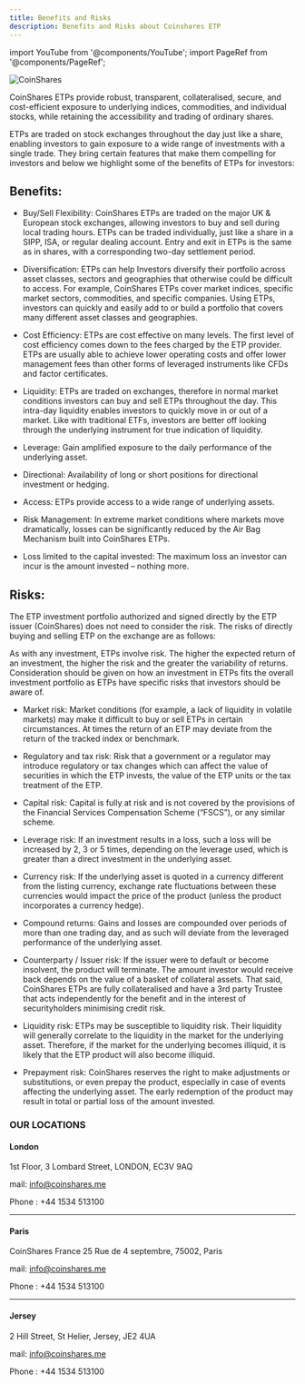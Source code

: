 ```yaml
---
title: Benefits and Risks
description: Benefits and Risks about Coinshares ETP
---
```


import YouTube from '@components/YouTube';
import PageRef from '@components/PageRef';

![CoinShares](/img/images/risk.png)

CoinShares ETPs provide robust, transparent, collateralised, secure, and cost-efficient exposure to underlying indices, commodities, and individual stocks, while retaining the accessibility and trading of ordinary shares.

ETPs are traded on stock exchanges throughout the day just like a share, enabling investors to gain exposure to a wide range of investments with a single trade. They bring certain features that make them compelling for investors and below we highlight some of the benefits of ETPs for investors:

## Benefits:

- Buy/Sell Flexibility: CoinShares ETPs are traded on the major UK & European stock exchanges, allowing investors to buy and sell during local trading hours. ETPs can be traded individually, just like a share in a SIPP, ISA, or regular dealing account. Entry and exit in ETPs is the same as in shares, with a corresponding two-day settlement period.

- Diversification: ETPs can help Investors diversify their portfolio across asset classes, sectors and geographies that otherwise could be difficult to access. For example, CoinShares ETPs cover market indices, specific market sectors, commodities, and specific companies. Using ETPs, investors can quickly and easily add to or build a portfolio that covers many different asset classes and geographies.

- Cost Efficiency: ETPs are cost effective on many levels. The first level of cost efficiency comes down to the fees charged by the ETP provider. ETPs are usually able to achieve lower operating costs and offer lower management fees than other forms of leveraged instruments like CFDs and factor certificates.

- Liquidity: ETPs are traded on exchanges, therefore in normal market conditions investors can buy and sell ETPs throughout the day. This intra-day liquidity enables investors to quickly move in or out of a market. Like with traditional ETFs, investors are better off looking through the underlying instrument for true indication of liquidity.

- Leverage: Gain amplified exposure to the daily performance of the underlying asset.

- Directional: Availability of long or short positions for directional investment or hedging.

- Access: ETPs provide access to a wide range of underlying assets.

- Risk Management: In extreme market conditions where markets move dramatically, losses can be significantly reduced by the Air Bag Mechanism built into CoinShares ETPs.

- Loss limited to the capital invested: The maximum loss an investor can incur is the amount invested – nothing more.

## Risks:

The ETP investment portfolio authorized and signed directly by the ETP issuer (CoinShares) does not need to consider the risk. The risks of directly buying and selling ETP on the exchange are as follows:

As with any investment, ETPs involve risk. The higher the expected return of an investment, the higher the risk and the greater the variability of returns. Consideration should be given on how an investment in ETPs fits the overall investment portfolio as ETPs have specific risks that investors should be aware of.

- Market risk: Market conditions (for example, a lack of liquidity in volatile markets) may make it difficult to buy or sell ETPs in certain circumstances. At times the return of an ETP may deviate from the return of the tracked index or benchmark.

- Regulatory and tax risk: Risk that a government or a regulator may introduce regulatory or tax changes which can affect the value of securities in which the ETP invests, the value of the ETP units or the tax treatment of the ETP.

- Capital risk: Capital is fully at risk and is not covered by the provisions of the Financial Services Compensation Scheme (“FSCS”), or any similar scheme.

- Leverage risk: If an investment results in a loss, such a loss will be increased by 2, 3 or 5 times, depending on the leverage used, which is greater than a direct investment in the underlying asset.

- Currency risk: If the underlying asset is quoted in a currency different from the listing currency, exchange rate fluctuations between these currencies would impact the price of the product (unless the product incorporates a currency hedge).

- Compound returns: Gains and losses are compounded over periods of more than one trading day, and as such will deviate from the leveraged performance of the underlying asset.

- Counterparty / Issuer risk: If the issuer were to default or become insolvent, the product will terminate. The amount investor would receive back depends on the value of a basket of collateral assets. That said, CoinShares ETPs are fully collateralised and have a 3rd party Trustee that acts independently for the benefit and in the interest of securityholders minimising credit risk.

- Liquidity risk: ETPs may be susceptible to liquidity risk. Their liquidity will generally correlate to the liquidity in the market for the underlying asset. Therefore, if the market for the underlying becomes illiquid, it is likely that the ETP product will also become illiquid.

- Prepayment risk: CoinShares reserves the right to make adjustments or substitutions, or even prepay the product, especially in case of events affecting the underlying asset. The early redemption of the product may result in total or partial loss of the amount invested.

<YouTube videoId="FwasqU3IC9o"/>



### OUR LOCATIONS

#### London

1st Floor, 3 Lombard Street, LONDON, EC3V 9AQ

mail: info@coinshares.me

Phone : +44 1534 513100


___

#### Paris

CoinShares France
25 Rue de 4 septembre, 75002, Paris


mail: info@coinshares.me

Phone : +44 1534 513100

___


#### Jersey

2 Hill Street, St Helier, Jersey, JE2 4UA

mail: info@coinshares.me

Phone : +44 1534 513100

